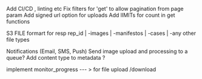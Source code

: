 Add CI/CD , linting etc
Fix filters for 'get' to allow pagination from page param
Add signed url option for uploads
Add lIMITs for count in get functions

S3 FILE formart for resp 
rep_id
    | -images
    | -manifestos
    | -cases
    | -any other file types

Notifications (Email, SMS, Push)
Send image upload and processing to a queue?
Add content type to metadata  ?

implement monitor_progress --- > for file upload /download